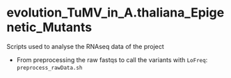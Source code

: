 # evolution_TuMV_in_A.thaliana_Epigenetic_Mutants

Scripts used to analyse the RNAseq data of the project

- From preprocessing the raw fastqs to call the variants with `LoFreq`: `preprocess_rawData.sh`

